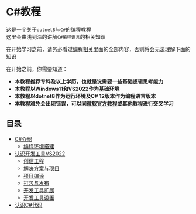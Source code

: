 # C#教程

这是一个关于`dotnet8`与`C#`的编程教程  
这里会由浅到深的讲解`C#编程语言`的相关知识  

在开始学习之前，请务必看过[编程相关](../README.md#编程相关)里面的全部内容，否则将会无法理解下面的知识

在开始之前，你需要知道：
- **本教程推荐专科及以上学历，也就是说需要一些基础逻辑思考能力**  
- **本教程以Windows11和VS2022作为基础环境**
- **本教程以dotnet8作为运行环境及C# 12版本作为编程语言版本**
- **本教程难免会出现错误，可以同[微软官方教程](https://learn.microsoft.com/zh-cn/dotnet/csharp/tour-of-csharp/overview)或其他教程进行交叉学习**

## 目录

- [C#介绍](./page1.md#C#介绍)
  - [编程环境搭建](./page2.md#编程环境搭建)
- [认识开发工具VS2022](./page2.md#认识开发工具VS2022)
  - [创建工程](./page2.md#创建工程)
  - [解决方案与项目](./page2.md#解决方案与项目)
  - [项目编译](./page2.md#项目编译)
  - [打包与发布](./page2.md#打包与发布)
  - [开发工具扩展](./page2.md#开发工具扩展)
  - [开发工具设置](./page2.md#开发工具设置)
- [认识C#代码](./page3.md#认识C#代码)

